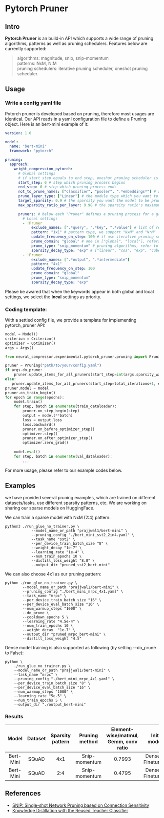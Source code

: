 # Pytorch Pruner
## Intro
**Pytorch Pruner** is an build-in API which supports a wide range of pruning algorithms, patterns as well as pruning schedulers. Features below are currently supported:
> algorithms: magnitude, snip, snip-momentum\
> patterns: NxM, N:M\
> pruning schedulers: iterative pruning scheduler, oneshot pruning scheduler.

## Usage
### Write a config yaml file
Pytorch pruner is developed based on pruning, therefore most usages are identical. Our API reads in a yaml configuration file to define a Pruning object. Here is an bert-mini example of it:
```yaml
version: 1.0

model:
  name: "bert-mini"
  framework: "pytorch"

pruning:
  approach:
    weight_compression_pytorch:
      # Global settings
      # if start step equals to end step, oneshot pruning scheduler is enabled. Otherwise the API automatically implements iterative pruning scheduler.
      start_step: 0 # step which pruning process begins
      end_step: 0 # step which pruning process ends
      not_to_prune_names: ["classifier", "pooler", ".*embeddings*"] # a global announcement of layers which you do not wish to prune. 
      prune_layer_type: ["Linear"] # the module type which you want to prune (Linear, Conv2d, etc.)
      target_sparsity: 0.9 # the sparsity you want the model to be pruned.
      max_sparsity_ratio_per_layer: 0.98 # the sparsity ratio's maximum which one layer can reach.

      pruners: # below each "Pruner" defines a pruning process for a group of layers. This enables us to apply different pruning methods for different layers in one model.
        # Local settings
        - !Pruner
            exclude_names: [".*query", ".*key", ".*value"] # list of regular expressions, containing the layer names you wish not to be included in this pruner
            pattern: "1x1" # pattern type, we support "NxM" and "N:M"
            update_frequency_on_step: 100 # if use iterative pruning scheduler, this define the pruning frequency.
            prune_domain: "global" # one in ["global", "local"], refers to the score map is computed out of entire parameters or its corresponding layer's weight.
            prune_type: "snip_momentum" # pruning algorithms, refer to pytorch_pruner/pruner.py
            sparsity_decay_type: "exp" # ["linear", "cos", "exp", "cube"] ways to determine the target sparsity during iterative pruning.
        - !Pruner
            exclude_names: [".*output", ".*intermediate"]
            pattern: "4x1"
            update_frequency_on_step: 100
            prune_domain: "global"
            prune_type: "snip_momentum"
            sparsity_decay_type: "exp"
```
Please be awared that when the keywords appear in both global and local settings, we select the **local** settings as priority.
### Coding template:
With a settled config file, we provide a template for implementing pytorch_pruner API:
```python
model = Model()
criterion = Criterion()
optimizer = Optimizer()
args = Args()

from neural_compressor.experimental.pytorch_pruner.pruning import Pruning

pruner = Pruning("path/to/your/config.yaml")
if args.do_prune:
    pruner.update_items_for_all_pruners(start_step=int(args.sparsity_warm_epochs * num_iterations), end_step=int(total_iterations))  ##iterative
else:
   pruner.update_items_for_all_pruners(start_step=total_iterations+1, end_step=total_iterations+1) ## remove the pruner
pruner.model = model
pruner.on_train_begin()
for epoch in range(epochs):
    model.train()
    for step, batch in enumerate(train_dataloader):
        pruner.on_step_begin(step)
        output = model(**batch)
        loss = output.loss
        loss.backward()
        pruner.on_before_optimizer_step()
        optimizer.step()
        pruner.on_after_optimizer_step()
        optimizer.zero_grad()
    
    model.eval()
    for step, batch in enumerate(val_dataloader):
        ...
```
For more usage, please refer to our example codes below.

## Examples
we have provided several pruning examples, which are trained on different datasets/tasks, use different sparsity patterns, etc. We are working on sharing our sparse models on HuggingFace.

We can train a sparse model with NxM (2:4) pattern:
```
python3 ./run_glue_no_trainer.py \
            --model_name_or_path "prajjwal1/bert-mini" \
            --pruning_config "./bert_mini_sst2_2in4.yaml" \
            --task_name "sst2" \
            --per_device_train_batch_size "8" \
            --weight_decay "1e-7" \
            --learning_rate "1e-4" \
            --num_train_epochs 10 \
            --distill_loss_weight "8.0" \
            --output_dir "pruned_sst2_bert-mini"
```
We can also choose 4x1 as our pruning pattern:
```
python ./run_glue_no_trainer.py \
        --model_name_or_path "prajjwal1/bert-mini" \
        --pruning_config "./bert_mini_mrpc_4x1.yaml" \
        --task_name "mrpc" \
        --per_device_train_batch_size "16" \
        --per_device_eval_batch_size "16" \
        --num_warmup_steps "1000" \
        --do_prune \
        --cooldown_epochs 5 \
        --learning_rate "4.5e-4" \
        --num_train_epochs 10 \
        --weight_decay  "1e-7" \
        --output_dir "pruned_mrpc_bert-mini" \
        --distill_loss_weight "4.5"
```
Dense model training is also supported as following (by setting --do_prune to False):
```
python \
    ./run_glue_no_trainer.py \
    --model_name_or_path "prajjwal1/bert-mini" \
    --task_name "mrpc" \
    --pruning_config "./bert_mini_mrpc_4x1.yaml" \
    --per_device_train_batch_size "8" \
    --per_device_eval_batch_size "16" \
    --num_warmup_steps "1000" \
    --learning_rate "5e-5" \
    --num_train_epochs 5 \
    --output_dir "./output_bert-mini"
```
### Results
|  Model  | Dataset  |  Sparsity pattern |Pruning method |Element-wise/matmul, Gemm, conv ratio | Init model | Dense F1 (mean/max)| Sparse F1 (mean/max)| Relative drop|
|  :----:  | :----:  | :----: | :----: |:----: |:----:| :----: | :----: | :----: |
| Bert-Mini  | SQuAD |  4x1  | Snip-momentum |0.7993 | Dense & Finetuned | 0.7662/0.7687 | 0.7617/0.7627 | -0.78% |
| Bert-Mini  | SQuAD |  2:4  | Snip-momentum |0.4795 | Dense & Finetuned | 0.7662/0.7687 | 0.7645/0.7685 | -0.02% |

## References
* [SNIP: Single-shot Network Pruning based on Connection Sensitivity](https://arxiv.org/abs/1810.02340)
* [Knowledge Distillation with the Reused Teacher Classifier](https://arxiv.org/abs/2203.14001)